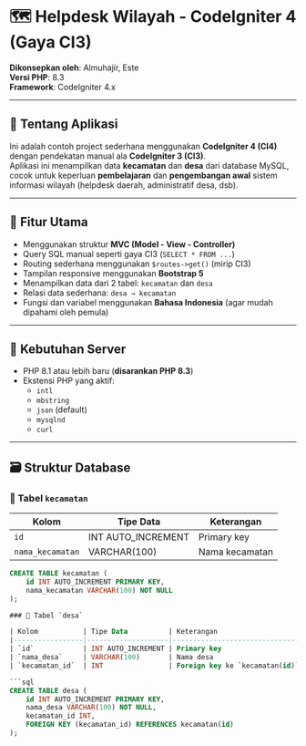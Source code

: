 # 🗺️ Helpdesk Wilayah - CodeIgniter 4 (Gaya CI3)

**Dikonsepkan oleh**: Almuhajir, Este  
**Versi PHP**: 8.3  
**Framework**: CodeIgniter 4.x

---

## 📌 Tentang Aplikasi

Ini adalah contoh project sederhana menggunakan **CodeIgniter 4 (CI4)** dengan pendekatan manual ala **CodeIgniter 3 (CI3)**.  
Aplikasi ini menampilkan data **kecamatan** dan **desa** dari database MySQL, cocok untuk keperluan **pembelajaran** dan **pengembangan awal** sistem informasi wilayah (helpdesk daerah, administratif desa, dsb).

---

## 🧱 Fitur Utama

- Menggunakan struktur **MVC (Model - View - Controller)**
- Query SQL manual seperti gaya CI3 (`SELECT * FROM ...`)
- Routing sederhana menggunakan `$routes->get()` (mirip CI3)
- Tampilan responsive menggunakan **Bootstrap 5**
- Menampilkan data dari 2 tabel: `kecamatan` dan `desa`
- Relasi data sederhana: `desa → kecamatan`
- Fungsi dan variabel menggunakan **Bahasa Indonesia** (agar mudah dipahami oleh pemula)

---

## 💾 Kebutuhan Server

- PHP 8.1 atau lebih baru (**disarankan PHP 8.3**)
- Ekstensi PHP yang aktif:
  - `intl`
  - `mbstring`
  - `json` (default)
  - `mysqlnd`
  - `curl`

---

## 🗃️ Struktur Database

### 🔸 Tabel `kecamatan`

| Kolom            | Tipe Data          | Keterangan          |
|------------------|--------------------|---------------------|
| `id`             | INT AUTO_INCREMENT | Primary key         |
| `nama_kecamatan` | VARCHAR(100)       | Nama kecamatan      |

```sql
CREATE TABLE kecamatan (
    id INT AUTO_INCREMENT PRIMARY KEY,
    nama_kecamatan VARCHAR(100) NOT NULL
);

### 🔸 Tabel `desa`

| Kolom           | Tipe Data          | Keterangan                                |
|-----------------|--------------------|-------------------------------------------|
| `id`            | INT AUTO_INCREMENT | Primary key                               |
| `nama_desa`     | VARCHAR(100)       | Nama desa                                 |
| `kecamatan_id`  | INT                | Foreign key ke `kecamatan(id)`            |

```sql
CREATE TABLE desa (
    id INT AUTO_INCREMENT PRIMARY KEY,
    nama_desa VARCHAR(100) NOT NULL,
    kecamatan_id INT,
    FOREIGN KEY (kecamatan_id) REFERENCES kecamatan(id)
);

